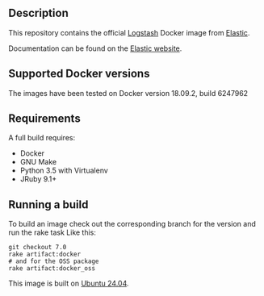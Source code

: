 ## Description

This repository contains the official [Logstash][logstash] Docker image from
[Elastic][elastic].

Documentation can be found on the [Elastic website](https://www.elastic.co/guide/en/logstash/current/docker.html).

[logstash]: https://www.elastic.co/products/logstash
[elastic]: https://www.elastic.co/

## Supported Docker versions

The images have been tested on Docker version 18.09.2, build 6247962

## Requirements
A full build requires:
* Docker
* GNU Make
* Python 3.5 with Virtualenv
* JRuby 9.1+

## Running a build
To build an image check out the corresponding branch for the version and run the rake task
Like this:
```
git checkout 7.0
rake artifact:docker
# and for the OSS package
rake artifact:docker_oss
```

This image is built on [Ubuntu 24.04][ubuntu-24.04].

[ubuntu-24.04]: https://hub.docker.com/_/ubuntu/
